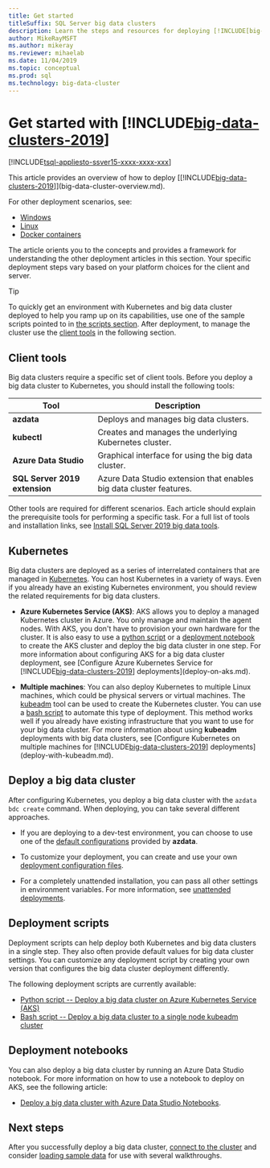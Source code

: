 ```yaml
---
title: Get started
titleSuffix: SQL Server big data clusters
description: Learn the steps and resources for deploying [!INCLUDE[big-data-clusters-2019](../includes/ssbigdataclusters-ver15.md)] (preview).
author: MikeRayMSFT
ms.author: mikeray
ms.reviewer: mihaelab
ms.date: 11/04/2019
ms.topic: conceptual
ms.prod: sql
ms.technology: big-data-cluster
---
```


# Get started with [!INCLUDE[big-data-clusters-2019](../includes/ssbigdataclusters-ss-nover.md)]

[!INCLUDE[tsql-appliesto-ssver15-xxxx-xxxx-xxx](../includes/tsql-appliesto-ssver15-xxxx-xxxx-xxx.md)]

This article provides an overview of how to deploy [[!INCLUDE[big-data-clusters-2019](../includes/ssbigdataclusters-ver15.md)]](big-data-cluster-overview.md).

For other deployment scenarios, see:

- [Windows](../database-engine/install-windows/install-sql-server.md)
- [Linux](../linux/sql-server-linux-setup.md)
- [Docker containers](../linux/sql-server-linux-configure-docker.md)

The article orients you to the concepts and provides a framework for understanding the other deployment articles in this section. Your specific deployment steps vary based on your platform choices for the client and server.

> [!TIP]
> To quickly get an environment with Kubernetes and big data cluster deployed to help you ramp up on its capabilities, use one of the sample scripts pointed to in [the scripts section](#scripts). After deployment, to manage the cluster use the [client tools](#tools) in the following section.

## <a id="tools"></a> Client tools

Big data clusters require a specific set of client tools. Before you deploy a big data cluster to Kubernetes, you should install the following tools:

| Tool | Description |
|---|---|
| **azdata** | Deploys and manages big data clusters. |
| **kubectl** | Creates and manages the underlying Kubernetes cluster. |
| **Azure Data Studio** | Graphical interface for using the big data cluster. |
| **SQL Server 2019 extension** | Azure Data Studio extension that enables big data cluster features. |

Other tools are required for different scenarios. Each article should explain the prerequisite tools for performing a specific task. For a full list of tools and installation links, see [Install SQL Server 2019 big data tools](deploy-big-data-tools.md).

## Kubernetes

Big data clusters are deployed as a series of interrelated containers that are managed in [Kubernetes](https://kubernetes.io/docs/home). You can host Kubernetes in a variety of ways. Even if you already have an existing Kubernetes environment, you should review the related requirements for big data clusters.

- **Azure Kubernetes Service (AKS)**: AKS allows you to deploy a managed Kubernetes cluster in Azure. You only manage and maintain the agent nodes. With AKS, you don't have to provision your own hardware for the cluster. It is also easy to use a [python script](quickstart-big-data-cluster-deploy.md) or a [deployment notebook](deploy-notebooks.md) to create the AKS cluster and deploy the big data cluster in one step. For more information about configuring AKS for a big data cluster deployment, see [Configure Azure Kubernetes Service for [!INCLUDE[big-data-clusters-2019](../includes/ssbigdataclusters-ver15.md)] deployments](deploy-on-aks.md).

- **Multiple machines**: You can also deploy Kubernetes to multiple Linux machines, which could be physical servers or virtual machines. The [kubeadm](https://kubernetes.io/docs/setup/independent/create-cluster-kubeadm/) tool can be used to create the Kubernetes cluster. You can use a [bash script](deployment-script-single-node-kubeadm.md) to automate this type of deployment. This method works well if you already have existing infrastructure that you want to use for your big data cluster. For more information about using **kubeadm** deployments with big data clusters, see [Configure Kubernetes on multiple machines for [!INCLUDE[big-data-clusters-2019](../includes/ssbigdataclusters-ver15.md)] deployments](deploy-with-kubeadm.md).

## Deploy a big data cluster

After configuring Kubernetes, you deploy a big data cluster with the `azdata bdc create` command. When deploying, you can take several different approaches.

- If you are deploying to a dev-test environment, you can choose to use one of the [default configurations](deployment-guidance.md#deploy) provided by **azdata**.

- To customize your deployment, you can create and use your own [deployment configuration files](deployment-guidance.md#configfile).

- For a completely unattended installation, you can pass all other settings in  environment variables. For more information, see [unattended deployments](deployment-guidance.md#unattended).


## <a id="scripts"></a> Deployment scripts

Deployment scripts can help deploy both Kubernetes and big data clusters in a single step. They also often provide default values for big data cluster settings. You can customize any deployment script by creating your own version that configures the big data cluster deployment differently.

The following deployment scripts are currently available:

- [Python script -- Deploy a big data cluster on Azure Kubernetes Service (AKS)](quickstart-big-data-cluster-deploy.md)
- [Bash script -- Deploy a big data cluster to a single node kubeadm cluster](deployment-script-single-node-kubeadm.md)

## Deployment notebooks

You can also deploy a big data cluster by running an Azure Data Studio notebook. For more information on how to use a notebook to deploy on AKS, see the following article:

- [Deploy a big data cluster with Azure Data Studio Notebooks](deploy-notebooks.md).

## Next steps

After you successfully deploy a big data cluster, [connect to the cluster](connect-to-big-data-cluster.md) and consider [loading sample data](tutorial-load-sample-data.md) for use with several walkthroughs.
